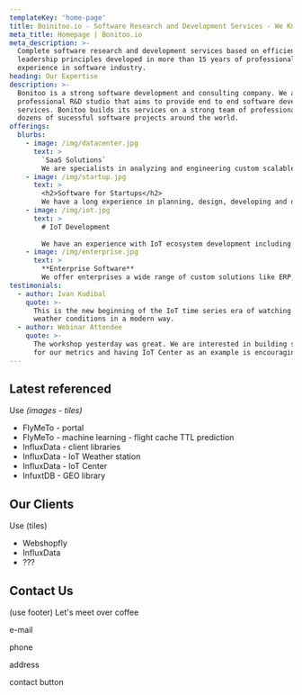 ```yaml
---
templateKey: 'home-page'
title: Boinitoo.io - Software Research and Development Services - We Know How to Do IT Right
meta_title: Homepage | Bonitoo.io
meta_description: >-
  Complete software research and development services based on efficient
  leadership principles developed in more than 15 years of professional
  experience in software industry.
heading: Our Expertise
description: >-
  Bonitoo is a strong software development and consulting company. We are a
  professional R&D studio that aims to provide end to end software development projects and
  services. Bonitoo builds its services on a strong team of professionals, who who delivered
  dozens of sucessful software projects around the world.
offerings:
  blurbs:
    - image: /img/datacenter.jpg
      text: >
        `SaaS Solutions`
        We are specialists in analyzing and engineering custom scalable SaaS products with 3rd party services integration.
    - image: /img/startup.jpg
      text: >
        <h2>Software for Startups</h2>
        We have a long experience in planning, design, developing and operating MVPs for startups and small businesses ready to enter the market.
    - image: /img/iot.jpg
      text: >
        # IoT Development
        
        We have an experience with IoT ecosystem development including IoT devices, libraries for IoT devices, IoT portals, monitoring solutions and time series series analysis.
    - image: /img/enterprise.jpg
      text: >
        **Enterprise Software**
        We offer enterprises a wide range of custom solutions like ERP, CRM, HRM, automated billing and payment systems to meet various business objectives.
testimonials:
  - author: Ivan Kudibal
    quote: >-
      This is the new beginning of the IoT time series era of watching the Earth
      weather conditions in a modern way.
  - author: Webinar Attendee
    quote: >-
      The workshop yesterday was great. We are interested in building some custom visualizations
      for our metrics and having IoT Center as an example is encouraging.
---
```


## Latest referenced

Use *(images - tiles)*

* FlyMeTo - portal
* FlyMeTo - machine learning - flight cache TTL prediction
* InfluxData - client libraries
* InfluxData - IoT Weather station
* InfluxData - IoT Center
* InfuxtDB -  GEO library

## Our Clients

Use (tiles)

* Webshopfly
* InfluxData
* ???

## Contact Us

(use footer)
Let's meet over coffee

e-mail

phone

address

contact button

